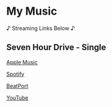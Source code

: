 # My Music
♪ Streaming Links Below ♪


## Seven Hour Drive - Single


[Apple Music](https://music.apple.com/us/album/seven-hour-drive-feat-musa/1840629317?i=1840629319)

[Spotify](https://open.spotify.com/artist/385RdaI2gko9oNwXnupput)

[BeatPort](https://www.beatport.com/release/seven-hour-drive/5399336)

[YouTube](https://music.youtube.com/playlist?list=OLAK5uy_nqMUYRobie_hk3SjDtDNnWeF_1ucU6pxw)
